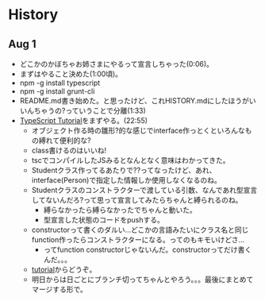# History

## Aug 1

* どこかのかぼちゃお姉さまにやるって宣言しちゃった(0:06)。
* まずはやること決めた(1:00頃)。
* npm -g install typescript
* npm -g install grunt-cli
* README.md書き始めた。と思ったけど、これHISTORY.mdにしたほうがいいんちゃうの?っていうことで分離(1:33)
* [TypeScript Tutorial](http://www.typescriptlang.org/Tutorial)をまずやる。(22:55)
  * オブジェクト作る時の雛形?的な感じでinterface作っとくといろんなもの縛れて便利的な?
  * class書けるのはいいね!
  * tscでコンパイルしたJSみるとなんとなく意味はわかってきた。
  * Studentクラス作ってるあたりで??ってなったけど、あれ、interface(Person)で指定した情報しか使用しなくなるのね。
  * Studentクラスのコンストラクターで渡している引数、なんであれ型宣言してないんだろ?って思って宣言してみたらちゃんと縛られるのね。
    * 縛らなかったら縛らなかったでちゃんと動いた。
    * 型宣言した状態のコードをpushする。
  * constructorって書くのダルい…どこかの言語みたいにクラス名と同じfunction作ったらコンストラクターになる。ってのもキモいけどさ…
    * ってfunction constructorじゃないんだ。constructorってだけ書くんだ。。。
  * [tutorial](tutorial)からどうぞ。
  * 明日からは日ごとにブランチ切ってちゃんとやろう。。。最後にまとめてマージする形で。
